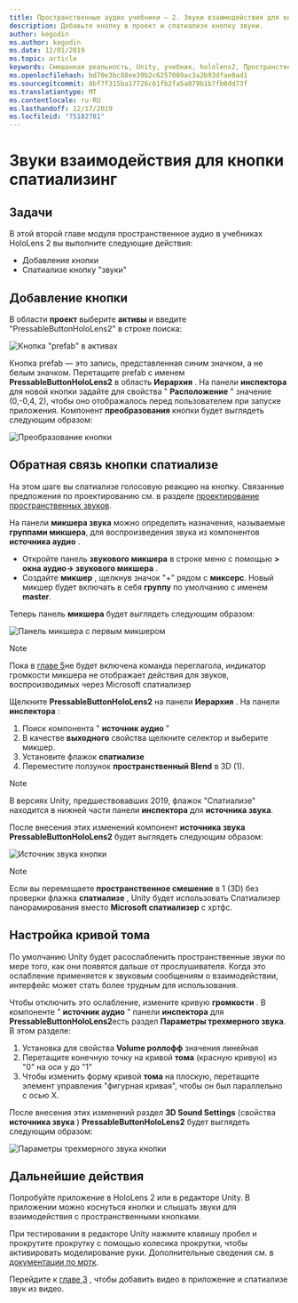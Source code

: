 ```yaml
---
title: Пространственные аудио учебники — 2. Звуки взаимодействия для кнопки спатиализинг
description: Добавьте кнопку в проект и спатиализе кнопку звуки.
author: kegodin
ms.author: kegodin
ms.date: 12/01/2019
ms.topic: article
keywords: Смешанная реальность, Unity, учебник, hololens2, Пространственный звук
ms.openlocfilehash: bd70e3bc88ee39b2c6257089ac3a2b93dfae0ad1
ms.sourcegitcommit: 8bf7f315ba17726c61fb2fa5a079b1b7fb0dd73f
ms.translationtype: MT
ms.contentlocale: ru-RU
ms.lasthandoff: 12/17/2019
ms.locfileid: "75182781"
---
```

# <a name="spatializing-button-interaction-sounds"></a>Звуки взаимодействия для кнопки спатиализинг

## <a name="objectives"></a>Задачи
В этой второй главе модуля пространственное аудио в учебниках HoloLens 2 вы выполните следующие действия:
* Добавление кнопки
* Спатиализе кнопку "звуки"

## <a name="add-a-button"></a>Добавление кнопки
В области **проект** выберите **активы** и введите "PressableButtonHoloLens2" в строке поиска:

![Кнопка "prefab" в активах](images/spatial-audio/button-prefab-in-assets.png)

Кнопка prefab — это запись, представленная синим значком, а не белым значком. Перетащите prefab с именем **PressableButtonHoloLens2** в область **Иерархия** . На панели **инспектора** для новой кнопки задайте для свойства " **Расположение** " значение (0,-0,4, 2), чтобы оно отображалось перед пользователем при запуске приложения. Компонент **преобразования** кнопки будет выглядеть следующим образом:

![Преобразование кнопки](images/spatial-audio/button-transform.png)

## <a name="spatialize-button-feedback"></a>Обратная связь кнопки спатиализе
На этом шаге вы спатиализе голосовую реакцию на кнопку. Связанные предложения по проектированию см. в разделе [проектирование пространственных звуков](spatial-sound-design.md). 

На панели **микшера звука** можно определить назначения, называемые **группами микшера**, для воспроизведения звука из компонентов **источника аудио** . 
* Откройте панель **звукового микшера** в строке меню с помощью **> окна аудио-> звукового микшера** .
* Создайте **микшер** , щелкнув значок "+" рядом с **миксерс**. Новый микшер будет включать в себя **группу** по умолчанию с именем **master**.

Теперь панель **микшера** будет выглядеть следующим образом:

![Панель микшера с первым микшером](images/spatial-audio/mixer-panel-with-first-mixer.png)

> [!NOTE]
> Пока в [главе 5](unity-spatial-audio-ch5.md)не будет включена команда переглагола, индикатор громкости микшера не отображает действия для звуков, воспроизводимых через Microsoft спатиализер

Щелкните **PressableButtonHoloLens2** на панели **Иерархия** . На панели **инспектора** :
1. Поиск компонента " **источник аудио** "
2. В качестве **выходного** свойства щелкните селектор и выберите микшер.
3. Установите флажок **спатиализе**
4. Переместите ползунок **пространственный Blend** в 3D (1).

> [!NOTE]
> В версиях Unity, предшествовавших 2019, флажок "Спатиализе" находится в нижней части панели **инспектора** для **источника звука**.

После внесения этих изменений компонент **источника звука** **PressableButtonHoloLens2** будет выглядеть следующим образом:

![Источник звука кнопки](images/spatial-audio/button-audio-source.png)

> [!NOTE]
> Если вы перемещаете **пространственное смешение** в 1 (3D) без проверки флажка **спатиализе** , Unity будет использовать Спатиализер панорамирования вместо **Microsoft спатиализер** с хртфс.

## <a name="adjust-the-volume-curve"></a>Настройка кривой тома
По умолчанию Unity будет расослабленить пространственные звуки по мере того, как они появятся дальше от прослушивателя. Когда это ослабление применяется к звуковым сообщениям о взаимодействии, интерфейс может стать более трудным для использования.

Чтобы отключить это ослабление, измените кривую **громкости** . В компоненте " **источник аудио** " панели **инспектора** для **PressableButtonHoloLens2**есть раздел **Параметры трехмерного звука**. В этом разделе:
1. Установка для свойства **Volume роллофф** значения линейная
2. Перетащите конечную точку на кривой **тома** (красную кривую) из "0" на оси y до "1"
3. Чтобы изменить форму кривой **тома** на плоскую, перетащите элемент управления "фигурная кривая", чтобы он был параллельно с осью X.

После внесения этих изменений раздел **3D Sound Settings** (свойства **источника звука** ) **PressableButtonHoloLens2** будет выглядеть следующим образом:

![Параметры трехмерного звука кнопки](images/spatial-audio/button-3d-sound-settings.png)

## <a name="next-steps"></a>Дальнейшие действия

Попробуйте приложение в HoloLens 2 или в редакторе Unity. В приложении можно коснуться кнопки и слышать звуки для взаимодействия с пространственными кнопками.

При тестировании в редакторе Unity нажмите клавишу пробел и прокрутите прокрутку с помощью колесика прокрутки, чтобы активировать моделирование руки. Дополнительные сведения см. в [документации по мртк](https://microsoft.github.io/MixedRealityToolkit-Unity/Documentation/GettingStartedWithTheMRTK.html#using-the-in-editor-hand-input-simulation-to-test-a-scene).

Перейдите к [главе 3](unity-spatial-audio-ch3.md) , чтобы добавить видео в приложение и спатиализе звук из видео.

